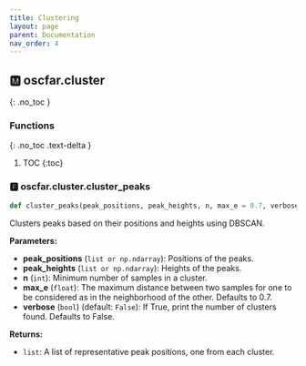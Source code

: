 ```yaml
---
title: Clustering
layout: page
parent: Documentation
nav_order: 4
---
```


<a name="oscfar-cluster"></a>

## 🅼 oscfar\.cluster
{: .no_toc }

### Functions
{: .no_toc .text-delta }

1. TOC
{:toc}

<a name="oscfar-cluster-cluster_peaks"></a>
### 🅵 oscfar\.cluster\.cluster\_peaks

```python
def cluster_peaks(peak_positions, peak_heights, n, max_e = 0.7, verbose = False):
```

Clusters peaks based on their positions and heights using DBSCAN\.

**Parameters:**

- **peak_positions** (`list or np.ndarray`): Positions of the peaks\.
- **peak_heights** (`list or np.ndarray`): Heights of the peaks\.
- **n** (`int`): Minimum number of samples in a cluster\.
- **max_e** (`float`): The maximum distance between two samples for
one to be considered as in the neighborhood
of the other\. Defaults to 0\.7\.
- **verbose** (`bool`) (default: `False`): If True, print the number of clusters found\. Defaults to False\.

**Returns:**

- `list`: A list of representative peak positions, one from each cluster\.